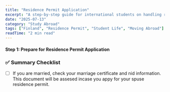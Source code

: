 ```yaml
---
title: "Residence Permit Application"
excerpt: "A step-by-step guide for international students on handling residence permits, and preparing for life in Finland."
date: "2025-07-13"
category: "Study Abroad"
tags: ["Finland", "Residence Permit", "Student Life", "Moving Abroad"]
readTime: "2 min read"
---
```


#### Step 1: Prepare for Residence Permit Application


### ✅ Summary Checklist  

- [ ] If you are married, check your marriage certificate and nid information. This document will be assesed incase
you appy for your spuse residence permit. 